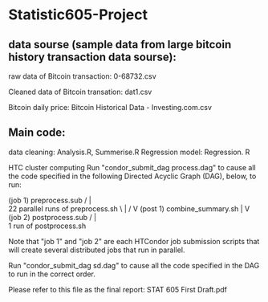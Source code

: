 # Statistic605-Project

## data sourse (sample data from large bitcoin history transaction data sourse):
raw data of Bitcoin transaction: 0-68732.csv

Cleaned data of Bitcoin transation: dat1.csv

Bitcoin daily price: Bitcoin Historical Data - Investing.com.csv

## Main code:
data cleaning: Analysis.R, Summerise.R
Regression model: Regression. R

HTC cluster computing
 Run "condor_submit_dag process.dag" to cause all the code specified in
 the following Directed Acyclic Graph (DAG), below, to run:
              
 (job 1)  preprocess.sub
            / | \
   22 parallel runs of preprocess.sh
            \ | /
              V
 (post 1) combine_summary.sh
              |
              V
 (job 2)  postprocess.sub
            / | \
   1 run of postprocess.sh


 Note that "job 1" and "job 2" are each HTCondor job submission
 scripts that will create several distributed jobs that run in
 parallel.
 
Run "condor_submit_dag sd.dag" to cause all the code specified in the DAG to run in the correct order.



Please refer to this file as the final report: STAT 605 First Draft.pdf
